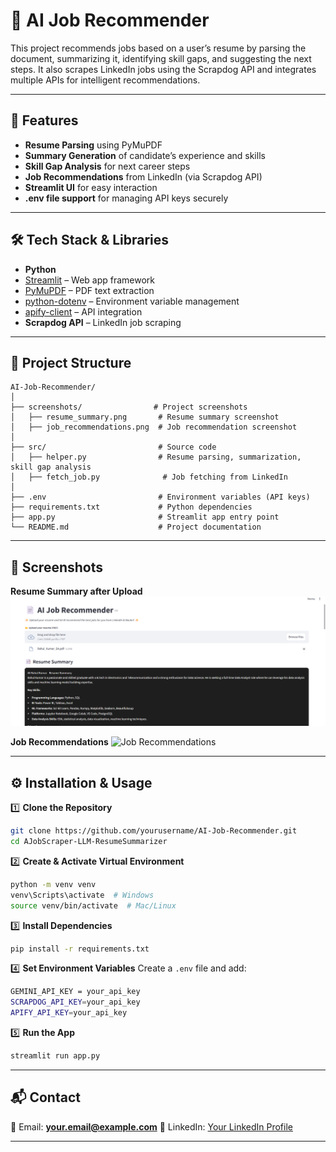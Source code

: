
# 📄 AI Job Recommender

This project recommends jobs based on a user’s resume by parsing the document, summarizing it, identifying skill gaps, and suggesting the next steps. It also scrapes LinkedIn jobs using the Scrapdog API and integrates multiple APIs for intelligent recommendations.

---

## 🚀 Features

* **Resume Parsing** using PyMuPDF
* **Summary Generation** of candidate’s experience and skills
* **Skill Gap Analysis** for next career steps
* **Job Recommendations** from LinkedIn (via Scrapdog API)
* **Streamlit UI** for easy interaction
* **.env file support** for managing API keys securely

---

## 🛠️ Tech Stack & Libraries

* **Python**
* [Streamlit](https://streamlit.io/) – Web app framework
* [PyMuPDF](https://pymupdf.readthedocs.io/) – PDF text extraction
* [python-dotenv](https://pypi.org/project/python-dotenv/) – Environment variable management
* [apify-client](https://pypi.org/project/apify-client/) – API integration
* **Scrapdog API** – LinkedIn job scraping

---

## 📂 Project Structure

```
AI-Job-Recommender/
│
├── screenshots/                # Project screenshots
│   ├── resume_summary.png       # Resume summary screenshot
│   ├── job_recommendations.png  # Job recommendation screenshot
│
├── src/                         # Source code
│   ├── helper.py                # Resume parsing, summarization, skill gap analysis
│   ├── fetch_job.py              # Job fetching from LinkedIn
│
├── .env                         # Environment variables (API keys)
├── requirements.txt             # Python dependencies
├── app.py                       # Streamlit app entry point
└── README.md                    # Project documentation
```

---

## 📸 Screenshots

**Resume Summary after Upload**
![Resume Summary](screenshot/Resume_Upload_Feedback.png)

**Job Recommendations**
![Job Recommendations](screenshots/Job_Recommendations.png)

---

## ⚙️ Installation & Usage

1️⃣ **Clone the Repository**

```bash
git clone https://github.com/yourusername/AI-Job-Recommender.git
cd AJobScraper-LLM-ResumeSummarizer
```

2️⃣ **Create & Activate Virtual Environment**

```bash
python -m venv venv
venv\Scripts\activate  # Windows
source venv/bin/activate  # Mac/Linux
```

3️⃣ **Install Dependencies**

```bash
pip install -r requirements.txt
```

4️⃣ **Set Environment Variables**
Create a `.env` file and add:

```bash
GEMINI_API_KEY = your_api_key
SCRAPDOG_API_KEY=your_api_key
APIFY_API_KEY=your_api_key
```

5️⃣ **Run the App**

```bash
streamlit run app.py
```

---

## 📬 Contact

📧 Email: **[your.email@example.com](mailto:rahulkumar.19k8@gmail.com)**
🔗 LinkedIn: [Your LinkedIn Profile](https://www.linkedin.com/in/rahulkumar19k8/)

---



